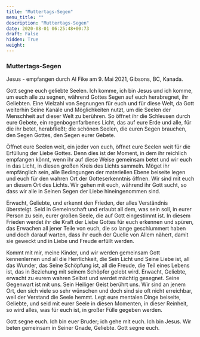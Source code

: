 ```yaml
---
title: "Muttertags-Segen"
menu_title: ""
description: "Muttertags-Segen"
date: 2020-08-01 06:25:48+00:73
draft: False
hidden: True
weight:
---
```

### Muttertags-Segen

Jesus - empfangen durch Al Fike am 9. Mai 2021, Gibsons, BC, Kanada.

Gott segne euch geliebte Seelen. Ich komme, ich bin Jesus und ich komme, um euch alle zu segnen, während Gottes Segen auf euch herabregnet, ihr Geliebten. Eine Vielzahl von Segnungen für euch und für diese Welt, da Gott weiterhin Seine Kanäle und Möglichkeiten nutzt, um die Seelen der Menschheit auf dieser Welt zu berühren. So öffnet ihr die Schleusen durch eure Gebete, ein regenbogenfarbenes Licht, das auf eure Erde und alle, für die ihr betet, herabfließt; die schönen Seelen, die euren Segen brauchen, den Segen Gottes, den Segen eurer Gebete.

Öffnet eure Seelen weit, ein jeder von euch, öffnet eure Seelen weit für die Erfüllung der Liebe Gottes. Denn dies ist der Moment, in dem ihr reichlich empfangen könnt, wenn ihr auf diese Weise gemeinsam betet und wir euch in das Licht, in diesen großen Kreis des Lichts sammeln. Möget ihr empfänglich sein, alle Bedingungen der materiellen Ebene beiseite legen und euch für den wahren Ort der Gotteserkenntnis öffnen. Wir sind mit euch an diesem Ort des Lichts. Wir gehen mit euch, während ihr Gott sucht, so dass wir alle in Seinen Segen der Liebe hineingenommen sind.

Erwacht, Geliebte, und erkennt den Frieden, der alles Verständnis übersteigt. Seid in Gemeinschaft und erlaubt all dem, was sein soll, in eurer Person zu sein, eurer großen Seele, die auf Gott eingestimmt ist. In diesem Frieden werdet ihr die Kraft der Liebe Gottes für euch erkennen und spüren, das Erwachen all jener Teile von euch, die so lange geschlummert haben und doch darauf warten, dass ihr euch der Quelle von Allem nähert, damit sie geweckt und in Liebe und Freude erfüllt werden.

Kommt mit mir, meine Kinder, und wir werden gemeinsam Gott kennenlernen und all die Herrlichkeit, die Sein Licht und Seine Liebe ist, all das Wunder, das Seine Schöpfung ist, all die Freude, die Teil eines Lebens ist, das in Beziehung mit seinem Schöpfer gelebt wird. Erwacht, Geliebte, erwacht zu eurem wahren Selbst und werdet mächtig gesegnet. Seine Gegenwart ist mit uns. Sein Heiliger Geist berührt uns. Wir sind an jenem Ort, den sich viele so sehr wünschen und doch sind sie oft nicht erreichbar, weil der Verstand die Seele hemmt. Legt eure mentalen Dinge beiseite, Geliebte, und seid mit eurer Seele in diesen Momenten, in dieser Reinheit, so wird alles, was für euch ist, in großer Fülle gegeben werden.

Gott segne euch. Ich bin euer Bruder; ich gehe mit euch. Ich bin Jesus. Wir beten gemeinsam in Seiner Gnade, Geliebte. Gott segne euch.
